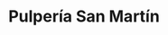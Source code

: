 ---
title: "Pulpería San Martín"
url: /tegucigalpa/pulperia-san-martin-avenida-san-martin-de-porres-8/
shop: Kiosk
---